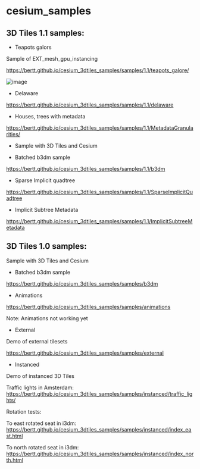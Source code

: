 # cesium_samples

## 3D Tiles 1.1 samples:

- Teapots galors

Sample of EXT_mesh_gpu_instancing

https://bertt.github.io/cesium_3dtiles_samples/samples/1.1/teapots_galore/

![image](https://user-images.githubusercontent.com/538812/180180482-2a1123e4-5027-4986-ad24-c900aed01221.png)

- Delaware

https://bertt.github.io/cesium_3dtiles_samples/samples/1.1/delaware

- Houses, trees with metadata

https://bertt.github.io/cesium_3dtiles_samples/samples/1.1/MetadataGranularities/

- Sample with 3D Tiles and Cesium

- Batched b3dm sample

https://bertt.github.io/cesium_3dtiles_samples/samples/1.1/b3dm


- Sparse Implicit quadtree

https://bertt.github.io/cesium_3dtiles_samples/samples/1.1/SparseImplicitQuadtree


- Implicit Subtree Metadata

https://bertt.github.io/cesium_3dtiles_samples/samples/1.1/ImplicitSubtreeMetadata

## 3D Tiles 1.0 samples:

Sample with 3D Tiles and Cesium

- Batched b3dm sample

https://bertt.github.io/cesium_3dtiles_samples/samples/b3dm

- Animations

https://bertt.github.io/cesium_3dtiles_samples/samples/animations

Note: Animations not working yet

- External

Demo of external tilesets

https://bertt.github.io/cesium_3dtiles_samples/samples/external

- Instanced

Demo of instanced 3D Tiles

Traffic lights in Amsterdam: https://bertt.github.io/cesium_3dtiles_samples/samples/instanced/traffic_lights/

Rotation tests:

To east rotated seat in i3dm: https://bertt.github.io/cesium_3dtiles_samples/samples/instanced/index_east.html

To north rotated seat in i3dm: https://bertt.github.io/cesium_3dtiles_samples/samples/instanced/index_north.html


